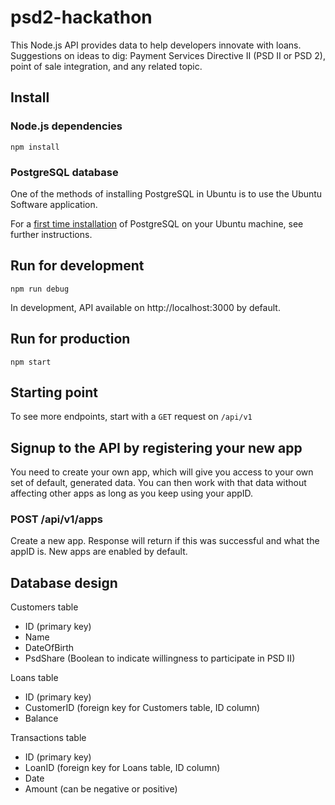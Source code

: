 # psd2-hackathon
This Node.js API provides data to help developers innovate with loans. Suggestions on ideas to dig: Payment Services Directive II (PSD II or PSD 2), point of sale integration, and any related topic.

## Install

### Node.js dependencies
```
npm install
```

### PostgreSQL database
One of the methods of installing PostgreSQL in Ubuntu is to use the Ubuntu Software application.

For a [first time installation](POSTGRESQL) of PostgreSQL on your Ubuntu machine, see further instructions.

## Run for development
```
npm run debug
```

In development, API available on http://localhost:3000 by default.

## Run for production
```
npm start
```

## Starting point
To see more endpoints, start with a `GET` request on `/api/v1`

## Signup to the API by registering your new app
You need to create your own app, which will give you access to your own set of default, generated data. You can then work with that data without affecting other apps as long as you keep using your appID.

### POST /api/v1/apps
Create a new app. Response will return if this was successful and what the appID is. New apps are enabled by default.

## Database design
Customers table
-	ID (primary key)
-	Name
-	DateOfBirth
-	PsdShare (Boolean to indicate willingness to participate in PSD II)

Loans table
-	ID (primary key)
-	CustomerID (foreign key for Customers table, ID column)
-	Balance

Transactions table
-	ID (primary key)
-	LoanID (foreign key for Loans table, ID column)
-	Date
-	Amount (can be negative or positive)
